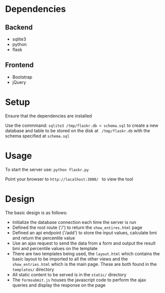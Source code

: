 # Dependencies
## Backend
-  sqlite3
-  python
-  flask

## Frontend

-  Bootstrap 
-  jQuery

# Setup
Ensure that the dependencies are installed

Use the commmand: ``` sqlite3 /tmp/flaskr.db < schema.sql ``` to create a new database and table to be stored on the disk at ``` /tmp/flaskr.db``` with the schema specified at ```schema.sql```

# Usage
To start the server use:
``` python flaskr.py ```

Point your browser to ```http://localhost:3000/ ``` to view the tool

# Design 

The basic design is as follows:
- Initialize the database connection each time the server is run
- Defined the root route ('/') to return the ```show_entires.html``` page
- Defined an api endpoint ('/add') to store the input values, calculate bmi and return the percentile value
- Use an ajax request to send the data from a form and output the result bmi and percentile values on the template
- There are two templates being used, the ```layout.html``` which contains the basic layout to be imported to all the other views and the ```show_entries.html``` which is the main page. These are both found in the ```templates/``` directory
- All static content to be served is in the ```static/``` directory
- The ```formsubmit.js``` houses the javascript code to perform the ajax queries and display the response on the page